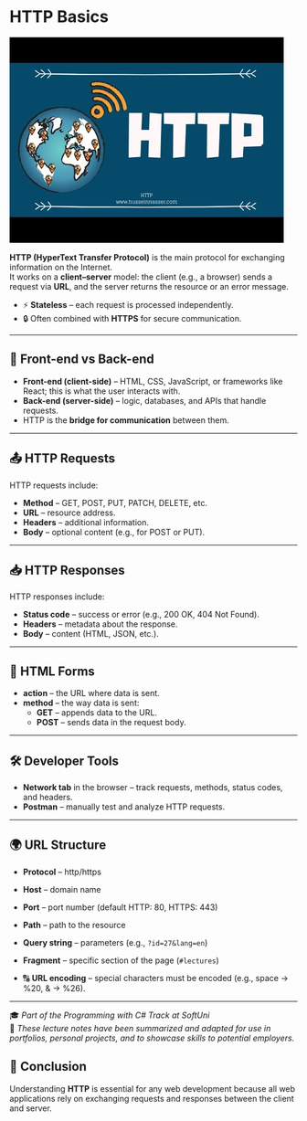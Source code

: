 # HTTP Basics

![HTTP](Images/HTTP.jpg)

**HTTP (HyperText Transfer Protocol)** is the main protocol for exchanging information on the Internet.  
It works on a **client–server** model: the client (e.g., a browser) sends a request via **URL**, and the server returns the resource or an error message.  

- ⚡ **Stateless** – each request is processed independently.  
- 🔒 Often combined with **HTTPS** for secure communication.

---

## 🧭 Front-end vs Back-end

- **Front-end (client-side)** – HTML, CSS, JavaScript, or frameworks like React; this is what the user interacts with.  
- **Back-end (server-side)** – logic, databases, and APIs that handle requests.  
- HTTP is the **bridge for communication** between them.

---

## 📤 HTTP Requests

HTTP requests include:  
- **Method** – GET, POST, PUT, PATCH, DELETE, etc.  
- **URL** – resource address.  
- **Headers** – additional information.  
- **Body** – optional content (e.g., for POST or PUT).

---

## 📥 HTTP Responses

HTTP responses include:  
- **Status code** – success or error (e.g., 200 OK, 404 Not Found).  
- **Headers** – metadata about the response.  
- **Body** – content (HTML, JSON, etc.).

---

## 📝 HTML Forms

- **action** – the URL where data is sent.  
- **method** – the way data is sent:  
  - **GET** – appends data to the URL.  
  - **POST** – sends data in the request body.

---

## 🛠️ Developer Tools

- **Network tab** in the browser – track requests, methods, status codes, and headers.  
- **Postman** – manually test and analyze HTTP requests.

---

## 🌍 URL Structure

- **Protocol** – http/https  
- **Host** – domain name  
- **Port** – port number (default HTTP: 80, HTTPS: 443)  
- **Path** – path to the resource  
- **Query string** – parameters (e.g., `?id=27&lang=en`)  
- **Fragment** – specific section of the page (`#lectures`)  

- 🔠 **URL encoding** – special characters must be encoded (e.g., space → %20, & → %26).

---

🎓 _Part of the Programming with C# Track at SoftUni_  
📝 _These lecture notes have been summarized and adapted for use in portfolios, personal projects, and to showcase skills to potential employers._

## 📌 Conclusion

Understanding **HTTP** is essential for any web development because all web applications rely on exchanging requests and responses between the client and server.
